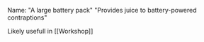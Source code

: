Name: "A large battery pack"
"Provides juice to battery-powered contraptions"

Likely usefull in [[Workshop]]